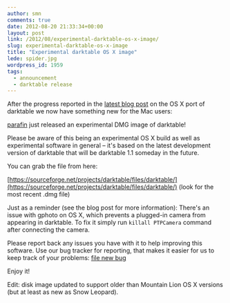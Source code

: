 ```yaml
---
author: smn
comments: true
date: 2012-08-20 21:33:34+00:00
layout: post
link: /2012/08/experimental-darktable-os-x-image/
slug: experimental-darktable-os-x-image
title: "Experimental darktable OS X image"
lede: spider.jpg
wordpress_id: 1959
tags:
  - announcement
  - darktable release
---
```

After the progress reported in the [latest blog post](/blog/2012-08-14-bringing-current-darktable-to-os-x/2012-08-14-bringing-current-darktable-to-os-x.md) on the OS X port of darktable we now have something new for the Mac users:

[parafin]({author}parafin) just released an experimental DMG image of darktable!

Please be aware of this being an experimental OS X build as well as experimental software in general&nbsp;– it's based on the latest development version of darktable that will be darktable 1.1 someday in the future.

You can grab the file from here:

[https://sourceforge.net/projects/darktable/files/darktable/](https://sourceforge.net/projects/darktable/files/darktable/) (look for the most recent .dmg file)

Just as a reminder (see the blog post for more information): There's an issue with gphoto on OS X, which prevents a plugged-in camera from appearing in darktable. To fix it simply run `killall PTPCamera` command after connecting the camera.

Please report back any issues you have with it to help improving this software. Use our bug tracker for reporting, that makes it easier for us to keep track of your problems: [file new bug](https://darktable.org/redmine/projects/darktable/issues/new)

Enjoy it!

Edit: disk image updated to support older than Mountain Lion OS X versions (but at least as new as Snow Leopard).
